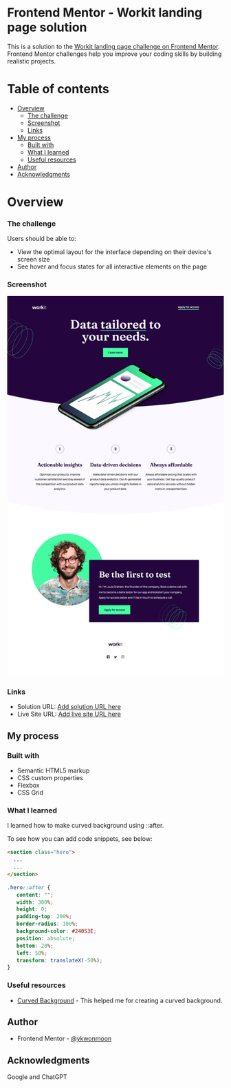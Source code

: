 # Frontend Mentor - Workit landing page solution

This is a solution to the [Workit landing page challenge on Frontend Mentor](https://www.frontendmentor.io/challenges/workit-landing-page-2fYnyle5lu). Frontend Mentor challenges help you improve your coding skills by building realistic projects. 

# Table of contents

- [Overview](#overview)
  - [The challenge](#the-challenge)
  - [Screenshot](#screenshot)
  - [Links](#links)
- [My process](#my-process)
  - [Built with](#built-with)
  - [What I learned](#what-i-learned)
  - [Useful resources](#useful-resources)
- [Author](#author)
- [Acknowledgments](#acknowledgments)

# Overview

### The challenge

Users should be able to:

- View the optimal layout for the interface depending on their device's screen size
- See hover and focus states for all interactive elements on the page

### Screenshot

![](./screenshot.png)

### Links

- Solution URL: [Add solution URL here](https://your-solution-url.com)
- Live Site URL: [Add live site URL here](https://your-live-site-url.com)

## My process

### Built with

- Semantic HTML5 markup
- CSS custom properties
- Flexbox
- CSS Grid

### What I learned

I learned how to make curved background using ::after.

To see how you can add code snippets, see below:

```html
<section class="hero">
  ...
  ...
</section>
```
```css
.hero::after {
   content: "";
   width: 300%;
   height: 0;
   padding-top: 200%;
   border-radius: 100%;
   background-color: #24053E;
   position: absolute;
   bottom: 28%;
   left: 50%;
   transform: translateX(-50%);
}
```

### Useful resources

- [Curved Background](https://codepen.io/cblanchard/pen/ooJLGO) - This helped me for creating a curved background.

## Author

- Frontend Mentor - [@ykwonmoon](https://www.frontendmentor.io/profile/kwonmoon)

## Acknowledgments

Google and ChatGPT